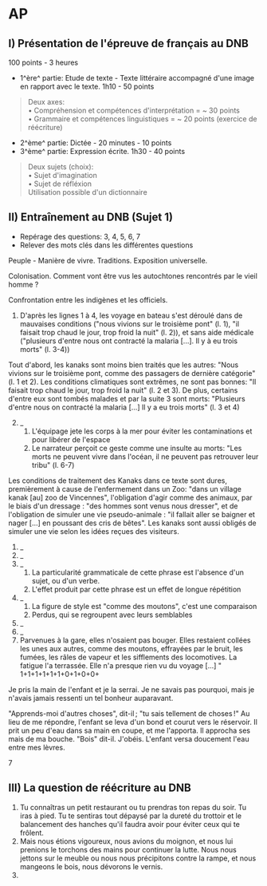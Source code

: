 # AP
## I) Présentation de l'épreuve de français au DNB

100 points - 3 heures

* 1^ère^ partie: Etude de texte - Texte littéraire accompagné d'une image en rapport avec le texte. 1h10 - 50 points

> Deux axes:<br />
> • Compréhension et compétences d'interprétation = ~ 30 points <br />
> • Grammaire et compétences linguistiques = ~ 20 points (exercice de réécriture)
 
* 2^ème^ partie: Dictée - 20 minutes - 10 points
* 3^ème^ partie: Expression écrite. 1h30 - 40 points

> Deux sujets (choix): <br />
> • Sujet d'imagination <br />
> • Sujet de réfléxion <br />
> Utilisation possible d'un dictionnaire

## II) Entraînement au DNB (Sujet 1)

* Repérage des questions: 3, 4, 5, 6, 7
* Relever des mots clés dans les différentes questions

Peuple - Manière de vivre. Traditions. Exposition universelle.

Colonisation. Comment vont être vus les autochtones rencontrés par le vieil homme ?

Confrontation entre les indigènes et les officiels.

1) D'après les lignes 1 à 4, les voyage en bateau s'est déroulé dans de mauvaises conditions ("nous vivions sur le troisième pont" (l. 1), "il faisait trop chaud le jour, trop froid la nuit" (l. 2)), et sans aide médicale ("plusieurs d'entre nous ont contracté la malaria [...]. Il y à eu trois morts" (l. 3-4))


Tout d'abord, les kanaks sont moins bien traités que les autres: "Nous vivions sur le troisième pont, comme des passagers de dernière catégorie" (l. 1 et 2). Les conditions climatiques sont extrêmes, ne sont pas bonnes: "Il faisait trop chaud le jour, trop froid la nuit" (l. 2 et 3). De plus, certains d'entre eux sont tombés malades et par la suite 3 sont morts: "Plusieurs d'entre nous on contracté la malaria [...] Il y a eu trois morts" (l. 3 et 4)

2. _
   1. L'équipage jete les corps à la mer pour éviter les contaminations et pour libérer de l'espace
   2. Le narrateur perçoit ce geste comme une insulte au morts: "Les morts ne peuvent vivre dans l'océan, il ne peuvent pas retrouver leur tribu" (l. 6-7)


Les conditions de traitement des Kanaks dans ce texte sont dures, premièrement à cause 
de l'enfermement dans un Zoo: "dans un village kanak [au] zoo de Vincennes",
l'obligation d'agir comme des animaux, par le biais d'un dressage : 
"des hommes sont venus nous dresser", et de l'obligation de simuler une vie pseudo-animale :
"il fallait aller se baigner et nager [...] en poussant des cris de bêtes". Les kanaks sont
aussi obligés de simuler une vie selon les idées reçues des visiteurs.


1) _
2) _
3) _
   1) La particularité grammaticale de cette phrase est l'absence d'un sujet, ou d'un verbe.
   2) L'effet produit par cette phrase est un effet de longue répétition
4) _
   1) La figure de style est "comme des moutons", c'est une comparaison
   2) Perdus, qui se regroupent avec leurs semblables
5) _
6) _
7) Parvenues à la gare, elles n'osaient pas bouger. Elles restaient collées les unes aux autres, comme des moutons, effrayées par le bruit, les fumées, les râles de vapeur et les sifflements des locomotives. La fatigue l'a terrassée. Elle n'a presque rien vu du voyage [...] "
1+1+1+1+1+1+0+1+0+0+

Je pris la main de l'enfant et je la serrai. Je ne savais pas
pourquoi, mais je n'avais jamais ressenti un tel bonheur 
auparavant.

"Apprends-moi d'autres choses", dit-il ; "tu sais tellement de choses !"
Au lieu de me répondre, l'enfant se leva d'un bond et courut vers
le réservoir. Il prit un peu d'eau dans sa main en coupe, et me
l'apporta. Il approcha ses mais de ma bouche. 
"Bois" dit-il.
J'obéis. L'enfant versa doucement l'eau entre mes lèvres.

7


## III) La question de réécriture au DNB

1) Tu connaîtras un petit restaurant ou tu prendras ton repas du soir. Tu iras à pied. Tu te sentiras tout dépaysé par la dureté du trottoir et le balancement des hanches qu'il faudra avoir pour éviter ceux qui te frôlent.
2) Mais nous étions vigoureux, nous avions du moignon, et nous lui prenions le torchons des mains pour continuer la lutte. Nous nous jettons sur le meuble ou nous nous précipitons contre la rampe, et nous mangeons le bois, nous dévorons le vernis.
3) 